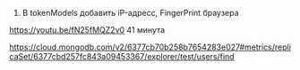 1. В tokenModels добавить iP-адресс, FingerPrint браузера


https://youtu.be/fN25fMQZ2v0   41 минута

https://cloud.mongodb.com/v2/6377cb70b258b7654283e027#metrics/replicaSet/6377cbd257fc843a09453367/explorer/test/users/find
